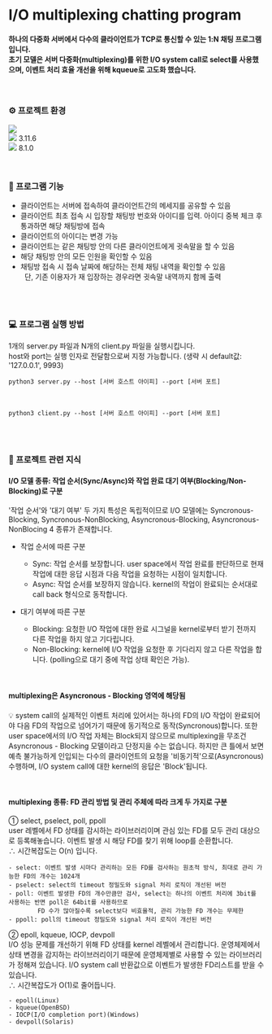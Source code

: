 # I/O multiplexing chatting program

#### 하나의 다중화 서버에서 다수의 클라이언트가 TCP로 통신할 수 있는 1:N 채팅 프로그램입니다. </br>초기 모델은 서버 다중화(multiplexing)를 위한 I/O system call로 select를 사용했으며, 이벤트 처리 효율 개선을 위해 kqueue로 고도화 했습니다.</br>
</br>

### ⚙️ 프로젝트 환경</br>

<img src="https://img.shields.io/badge/macOS-000000?style=flat&logo=macOS&logoColor=white"> </br>
<img src="https://img.shields.io/badge/Python-3776AB?style=flat&logo=Python&logoColor=white"> 3.11.6</br>
<img src="https://img.shields.io/badge/MySQL-4479A1?style=flat&logo=MySQL&logoColor=white"> 8.1.0</br>


</br>

### 📌 프로그램 기능</br>
* 클라이언트는 서버에 접속하여 클라이언트간의 메세지를 공유할 수 있음
* 클라이언트 최초 접속 시 입장할 채팅방 번호와 아이디를 입력. 아이디 중복 체크 후 통과하면 해당 채팅방에 접속
* 클라이언트의 아이디는 변경 가능
* 클라이언트는 같은 채팅방 안의 다른 클라이언트에게 귓속말을 할 수 있음
* 해당 채팅방 안의 모든 인원을 확인할 수 있음
* 채팅방 접속 시 접속 날짜에 해당하는 전체 채팅 내역을 확인할 수 있음</br>
&nbsp;&nbsp;단, 기존 이용자가 재 입장하는 경우라면 귓속말 내역까지 함께 출력

</br></br>

### 💻 프로그램 실행 방법
1개의 server.py 파일과 N개의 client.py 파일을 실행시킵니다.</br> host와 port는 실행 인자로 전달함으로써 지정 가능합니다. (생략 시 default값: '127.0.0.1', 9993) 


    python3 server.py --host [서버 호스트 아이피] --port [서버 포트]
</br>

    python3 client.py --host [서버 호스트 아이피] --port [서버 포트]

</br></br>


### 📝 프로젝트 관련 지식

#### I/O 모델 종류: 작업 순서(Sync/Async)와 작업 완료 대기 여부(Blocking/Non-Blocking)로 구분 </br>

'작업 순서'와 '대기 여부' 두 가지 특성은 독립적이므로 I/O 모델에는 Syncronous-Blocking, Syncronous-NonBlocking, Asyncronous-Blocking, Asyncronous-NonBlocing 4 종류가 존재합니다. </br>

* 작업 순서에 따른 구분</br>

    * Sync: 작업 순서를 보장합니다. user space에서 작업 완료를 판단하므로 현재 작업에 대한 응답 시점과 다음 작업을 요청하는 시점이 일치합니다. 
    * Async: 작업 순서를 보장하지 않습니다. kernel의 작업이 완료되는 순서대로 call back 형식으로 동작합니다.

* 대기 여부에 따른 구분</br>
  
    * Blocking: 요청한 I/O 작업에 대한 완료 시그널을 kernel로부터 받기 전까지 다른 작업을 하지 않고 기다립니다.
    * Non-Blocking: kernel에 I/O 작업을 요청한 후 기다리지 않고 다른 작업을 합니다. (polling으로 대기 중에 작업 상태 확인은 가능).
</br>

#### multiplexing은 Asyncronous - Blocking 영역에 해당됨</br>

💡 system call의 실제적인 이벤트 처리에 있어서는 하나의 FD의 I/O 작업이 완료되어야 다음 FD의 작업으로 넘어가기 때문에 동기적으로 동작(Syncronous)합니다. 또한 user space에서의 I/O 작업 자체는 Block되지 않으므로 multiplexing을 무조건 Asyncronous - Blocking 모델이라고 단정지을 수는 없습니다. 하지만 큰 틀에서 보면 예측 불가능하게 인입되는 다수의 클라이언트의 요청을 '비동기적'으로(Asyncronous) 수행하며, I/O system call에 대한 kernel의 응답은 'Block'됩니다.

</br>

#### multiplexing 종류: FD 관리 방법 및 관리 주체에 따라 크게 두 가지로 구분 </br>

① select, pselect, poll, ppoll</br>
user 레벨에서 FD 상태를 감시하는 라이브러리이며 관심 있는 FD를 모두 관리 대상으로 등록해놓습니다. 이벤트 발생 시 해당 FD를 찾기 위해 loop를 순환합니다.</br> 
    ∴ 시간복잡도는 O(n) 입니다. </br> 

    - select: 이벤트 발생 시마다 관리하는 모든 FD를 검사하는 원초적 방식, 최대로 관리 가능한 FD의 개수는 1024개
    - pselect: select의 timeout 정밀도와 signal 처리 로직이 개선된 버전
    - poll: 이벤트 발생한 FD의 개수만큼만 검사, select는 하나의 이벤트 처리에 3bit를 사용하는 반면 poll은 64bit를 사용하므로 
            FD 수가 많아질수록 select보다 비효율적, 관리 가능한 FD 개수는 무제한
    - ppoll: poll의 timeout 정밀도와 signal 처리 로직이 개선된 버전


② epoll, kqueue, IOCP, devpoll </br>
I/O 성능 문제를 개선하기 위해 FD 상태를 kernel 레벨에서 관리합니다. 운영체제에서 상태 변경을 감지하는 라이브러리이기 때문에 운영체제별로 사용할 수 있는 라이브러리가 정해져 있습니다. I/O system call 반환값으로 이벤트가 발생한 FD리스트를 받을 수 있습니다. </br> 
    ∴ 시간복잡도가 O(1)로 줄어듭니다. </br> 

    - epoll(Linux)
    - kqueue(OpenBSD)
    - IOCP(I/O completion port)(Windows)
    - devpoll(Solaris)
